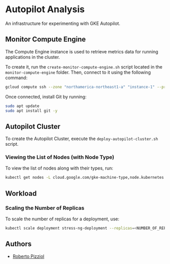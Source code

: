 # Autopilot Analysis
An infrastructure for experimenting with GKE Autopilot.

## Monitor Compute Engine

The Compute Engine instance is used to retrieve metrics data for running applications in the cluster.

To create it, run the `create-monitor-compute-engine.sh` script located in the `monitor-compute-engine` folder. Then, connect to it using the following command:

```bash
gcloud compute ssh --zone "northamerica-northeast1-a" "instance-1" --project "syda-autopilot"
```

Once connected, install Git by running:

```bash
sudo apt update
sudo apt install git -y
```

## Autopilot Cluster

To create the Autopilot Cluster, execute the `deploy-autopilot-cluster.sh` script.

### Viewing the List of Nodes (with Node Type)

To view the list of nodes along with their types, run:

```bash
kubectl get nodes -L cloud.google.com/gke-machine-type,node.kubernetes.io/instance-type
```

## Workload
### Scaling the Number of Replicas

To scale the number of replicas for a deployment, use:

```bash
kubectl scale deployment stress-ng-deployment --replicas=<NUMBER_OF_REPLICAS>
```

## Authors

* [Roberto Pizziol](https://github.com/rpizziol)
